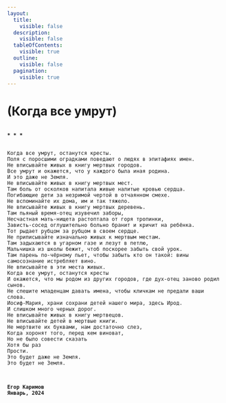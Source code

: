 ```yaml
---
layout:
  title:
    visible: false
  description:
    visible: false
  tableOfContents:
    visible: true
  outline:
    visible: false
  pagination:
    visible: true
---
```


# &#x20;(Когда все умрут)

<pre class="language-xml" data-overflow="wrap"><code class="lang-xml">
<strong>* * *
</strong>

Когда все умрут, останутся кресты. 
Поля с поросшими оградками поведают о людях в эпитафиях имен.
Не вписывайте живых в книгу мертвых городов.
Все умрут и окажется, что у каждого была иная родина. 
И это даже не Земля.
Не вписывайте живых в книгу мертвых мест.
Там боль от осколков напитала живые налитые кровью сердца.
Погибающие дети за незримой чертой в отчаянном смехе.
Не вспоминайте их дома, им и так тяжело.
Не вписывайте живых в книгу мертвых деревень.
Там пьяный время-отец изувечил заборы, 
Несчастная мать-нищета растоптала от горя тропинки,
Зависть-сосед оглушительно больно бранит и кричит на ребёнка.
Тот рыдает рубцом за рубцом в своем сердце.
Не приписывайте изначально живых к мертвым местам.
Там задыхаются в угарном газе и лезут в петлю,
Мальчишка из школы бежит, чтоб поскорее забыть свой урок.
Там парень по-чёрному пьет, чтобы забыть кто он такой: вины самосознание истребляет вино.
Не вписывайте в эти места живых. 
Когда все умрут, останутся кресты 
И окажется, что мы родом из других городов, где дух-отец заново родил сынов.
Не спешите младенцам давать имена, чтобы кличкам не предали ваши слова.
Иосиф-Мария, храни сохрани детей нашего мира, здесь Ирод.
И слишком много черных дорог.
Не вписывайте живых в книгу мертвецов.
Не вписывайте детей в мертвые книги.
Не мертвите их буквами, нам достаточно слез, 
Когда хоронят того, перед кем виноват,
Но не было совести сказать 
Хотя бы раз
Прости.
Это будет даже не Земля.
Это будет не Земля.



<strong>Егор Каримов
</strong><strong>Январь, 2024
</strong>
</code></pre>
